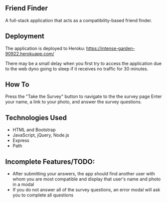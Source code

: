 ## Friend Finder
A full-stack application that acts as a compatibility-based friend finder.

## Deployment
The application is deployed to Heroku: https://intense-garden-90922.herokuapp.com/

There may be a small delay when you first try to access the application due to the web dyno going to sleep if it receives no traffic for 30 minutes.

## How To
Press the "Take the Survey" button to navigate to the the survey page
Enter your name, a link to your photo, and answer the survey questions.

## Technologies Used
- HTML and Bootstrap
- JavaScript, jQuery, Node.js
- Express
- Path

## Incomplete Features/TODO:

- After submitting your answers, the app should find another user with whom you are most compatible and display that user's name and photo in a modal
- If you do not answer all of the survey questions, an error modal will ask you to complete all questions